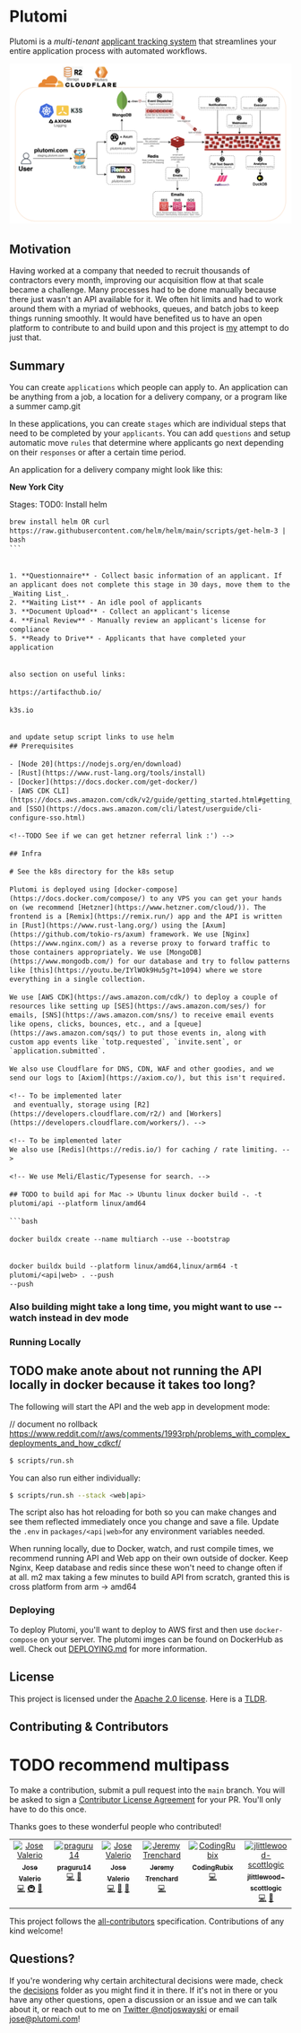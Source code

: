 # Plutomi

Plutomi is a _multi-tenant_ [applicant tracking system](https://en.wikipedia.org/wiki/Applicant_tracking_system) that streamlines your entire application process with automated workflows.

![infra](./images/infra.png)

## Motivation

Having worked at a company that needed to recruit thousands of contractors every month, improving our acquisition flow at that scale became a challenge. Many processes had to be done manually because there just wasn't an API available for it. We often hit limits and had to work around them with a myriad of webhooks, queues, and batch jobs to keep things running smoothly. It would have benefited us to have an open platform to contribute to and build upon and this project is [my](https://www.linkedin.com/in/joswayski/) attempt to do just that.

## Summary

You can create `applications` which people can apply to. An application can be anything from a job, a location for a delivery company, or a program like a summer camp.git

In these applications, you can create `stages` which are individual steps that need to be completed by your `applicants`. You can add `questions` and setup automatic move `rules` that determine where applicants go next depending on their `responses` or after a certain time period.

An application for a delivery company might look like this:

**New York City**

Stages:
TOD0: Install helm

````
brew install helm OR curl https://raw.githubusercontent.com/helm/helm/main/scripts/get-helm-3 | bash
```


1. **Questionnaire** - Collect basic information of an applicant. If an applicant does not complete this stage in 30 days, move them to the _Waiting List_.
2. **Waiting List** - An idle pool of applicants
3. **Document Upload** - Collect an applicant's license
4. **Final Review** - Manually review an applicant's license for compliance
5. **Ready to Drive** - Applicants that have completed your application


also section on useful links:

https://artifacthub.io/

k3s.io


and update setup script links to use helm
## Prerequisites

- [Node 20](https://nodejs.org/en/download)
- [Rust](https://www.rust-lang.org/tools/install)
- [Docker](https://docs.docker.com/get-docker/)
- [AWS CDK CLI](https://docs.aws.amazon.com/cdk/v2/guide/getting_started.html#getting_started_install) and [SSO](https://docs.aws.amazon.com/cli/latest/userguide/cli-configure-sso.html)

<!--TODO See if we can get hetzner referral link :') -->

## Infra

# See the k8s directory for the k8s setup

Plutomi is deployed using [docker-compose](https://docs.docker.com/compose/) to any VPS you can get your hands on (we recommend [Hetzner](https://www.hetzner.com/cloud/)). The frontend is a [Remix](https://remix.run/) app and the API is written in [Rust](https://www.rust-lang.org/) using the [Axum](https://github.com/tokio-rs/axum) framework. We use [Nginx](https://www.nginx.com/) as a reverse proxy to forward traffic to those containers appropriately. We use [MongoDB](https://www.mongodb.com/) for our database and try to follow patterns like [this](https://youtu.be/IYlWOk9Hu5g?t=1094) where we store everything in a single collection.

We use [AWS CDK](https://aws.amazon.com/cdk/) to deploy a couple of resources like setting up [SES](https://aws.amazon.com/ses/) for emails, [SNS](https://aws.amazon.com/sns/) to receive email events like opens, clicks, bounces, etc., and a [queue](https://aws.amazon.com/sqs/) to put those events in, along with custom app events like `totp.requested`, `invite.sent`, or `application.submitted`.

We also use Cloudflare for DNS, CDN, WAF and other goodies, and we send our logs to [Axiom](https://axiom.co/), but this isn't required.

<!-- To be implemented later
 and eventually, storage using [R2](https://developers.cloudflare.com/r2/) and [Workers](https://developers.cloudflare.com/workers/). -->

<!-- To be implemented later
We also use [Redis](https://redis.io/) for caching / rate limiting. -->

<!-- We use Meli/Elastic/Typesense for search. -->

## TODO to build api for Mac -> Ubuntu linux docker build -. -t plutomi/api --platform linux/amd64

```bash

docker buildx create --name multiarch --use --bootstrap


docker buildx build --platform linux/amd64,linux/arm64 -t plutomi/<api|web> . --push
--push
````

### Also building might take a long time, you might want to use --watch instead in dev mode

### Running Locally

## TODO make anote about not running the API locally in docker because it takes too long?

The following will start the API and the web app in development mode:

// document no rollback https://www.reddit.com/r/aws/comments/1993rph/problems_with_complex_deployments_and_how_cdkcf/

```bash
$ scripts/run.sh
```

You can also run either individually:

```bash
$ scripts/run.sh --stack <web|api>
```

The script also has hot reloading for both so you can make changes and see them reflected immediately once you change and save a file. Update the `.env` in `packages/<api|web>`for any environment variables needed.

When running locally, due to Docker, watch, and rust compile times, we recommend running API and Web app on their own outside of docker. Keep Nginx, Keep database and redis since these won't need to change often if at all. m2 max taking a few minutes to build API from scratch, granted this is cross platform from arm -> amd64

### Deploying

To deploy Plutomi, you'll want to deploy to AWS first and then use `docker-compose` on your server. The plutomi imges can be found on DockerHub as well. Check out [DEPLOYING.md](DEPLOYING.md) for more information.

## License

This project is licensed under the [Apache 2.0 license](LICENSE). Here is a [TLDR](https://www.tldrlegal.com/license/apache-license-2-0-apache-2-0).

## Contributing & Contributors

# TODO recommend multipass

To make a contribution, submit a pull request into the `main` branch. You will be asked to sign a [Contributor License Agreement](https://en.wikipedia.org/wiki/Contributor_License_Agreement) for your PR. You'll only have to do this once.

Thanks goes to these wonderful people who contributed!

<!-- ALL-CONTRIBUTORS-LIST:START - Do not remove or modify this section -->
<!-- prettier-ignore-start -->
<!-- markdownlint-disable -->
<table>
  <tbody>
    <tr>
      <td align="center" valign="top" width="14.28%"><a href="https://github.com/joswayski"><img src="https://avatars.githubusercontent.com/u/22891173?v=4?s=100" width="100px;" alt="Jose Valerio"/><br /><sub><b>Jose Valerio</b></sub></a><br /><a href="https://github.com/plutomi/plutomi/commits?author=joswayski" title="Code">💻</a> <a href="#infra-joswayski" title="Infrastructure (Hosting, Build-Tools, etc)">🚇</a> <a href="#maintenance-joswayski" title="Maintenance">🚧</a></td>
      <td align="center" valign="top" width="14.28%"><a href="https://github.com/praguru14"><img src="https://avatars.githubusercontent.com/u/48213609?v=4?s=100" width="100px;" alt="praguru14"/><br /><sub><b>praguru14</b></sub></a><br /><a href="https://github.com/plutomi/plutomi/commits?author=praguru14" title="Code">💻</a> <a href="#maintenance-praguru14" title="Maintenance">🚧</a></td>
      <td align="center" valign="top" width="14.28%"><a href="https://github.com/mazupicua"><img src="https://avatars.githubusercontent.com/u/37680756?v=4?s=100" width="100px;" alt="Jose Valerio"/><br /><sub><b>Jose Valerio</b></sub></a><br /><a href="https://github.com/plutomi/plutomi/commits?author=mazupicua" title="Code">💻</a> <a href="#maintenance-mazupicua" title="Maintenance">🚧</a> <a href="https://github.com/plutomi/plutomi/issues?q=author%3Amazupicua" title="Bug reports">🐛</a></td>
      <td align="center" valign="top" width="14.28%"><a href="https://github.com/Jeremyjay121"><img src="https://avatars.githubusercontent.com/u/94778748?v=4?s=100" width="100px;" alt="Jeremy Trenchard"/><br /><sub><b>Jeremy Trenchard</b></sub></a><br /><a href="https://github.com/plutomi/plutomi/commits?author=Jeremyjay121" title="Code">💻</a></td>
      <td align="center" valign="top" width="14.28%"><a href="https://github.com/CodingRubix"><img src="https://avatars.githubusercontent.com/u/94731024?v=4?s=100" width="100px;" alt="CodingRubix"/><br /><sub><b>CodingRubix</b></sub></a><br /><a href="https://github.com/plutomi/plutomi/commits?author=CodingRubix" title="Code">💻</a></td>
      <td align="center" valign="top" width="14.28%"><a href="https://github.com/jlittlewood-scottlogic"><img src="https://avatars.githubusercontent.com/u/124571917?v=4?s=100" width="100px;" alt="jlittlewood-scottlogic"/><br /><sub><b>jlittlewood-scottlogic</b></sub></a><br /><a href="https://github.com/plutomi/plutomi/commits?author=jlittlewood-scottlogic" title="Code">💻</a> <a href="#design-jlittlewood-scottlogic" title="Design">🎨</a></td>
    </tr>
  </tbody>
</table>

<!-- markdownlint-restore -->
<!-- prettier-ignore-end -->

<!-- ALL-CONTRIBUTORS-LIST:END -->

This project follows the [all-contributors](https://github.com/all-contributors/all-contributors) specification. Contributions of any kind welcome!

## Questions?

If you're wondering why certain architectural decisions were made, check the [decisions](./decisions/README.md) folder as you might find it in there. If it's not in there or you have any other questions, open a discussion or an issue and we can talk about it, or reach out to me on [Twitter @notjoswayski](https://twitter.com/notjoswayski) or email jose@plutomi.com!
